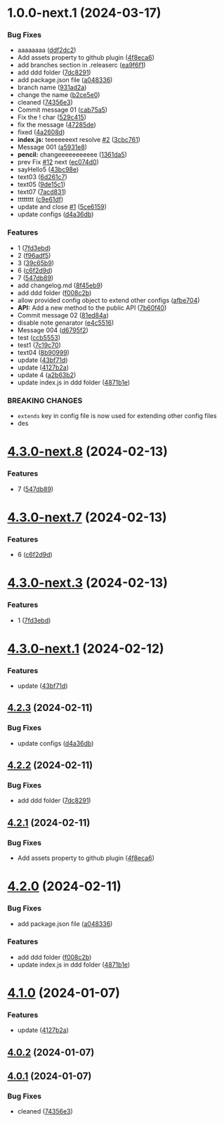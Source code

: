 # 1.0.0-next.1 (2024-03-17)


### Bug Fixes

* aaaaaaaa ([ddf2dc2](https://github.com/abdolian/abdolian-test-01/commit/ddf2dc29b7e1b227c7beff00ed5df1a828dce5c5))
* Add assets property to github plugin ([4f8eca6](https://github.com/abdolian/abdolian-test-01/commit/4f8eca6bca393f0133c60eccd41a664d1055113c))
* add branches section in .releaserc ([ea9f6f1](https://github.com/abdolian/abdolian-test-01/commit/ea9f6f1b49605a03dd623a2c6f87cb9c64c4c162))
* add ddd folder ([7dc8291](https://github.com/abdolian/abdolian-test-01/commit/7dc8291c1ab143f8186643dbfde0332428a49655))
* add package.json file ([a048336](https://github.com/abdolian/abdolian-test-01/commit/a048336477f9a1b1e2f8964b428dfeecc04c29d2))
* branch name ([931ad2a](https://github.com/abdolian/abdolian-test-01/commit/931ad2a91efd2c51ef5ccf54a91e119914691f9b))
* change the name ([b2ce5e0](https://github.com/abdolian/abdolian-test-01/commit/b2ce5e056253ed64f04c7147ee8fece35ac66e68))
* cleaned ([74356e3](https://github.com/abdolian/abdolian-test-01/commit/74356e3880227534114e6c0881572ffb71f46982))
* Commit message 01 ([cab75a5](https://github.com/abdolian/abdolian-test-01/commit/cab75a54a0fda626e8d76b71b56ed78a1a369995))
* Fix the ! char ([529c415](https://github.com/abdolian/abdolian-test-01/commit/529c4157fdb597f6890aa579ca9ec5d44138cf34))
* fix the message ([47285de](https://github.com/abdolian/abdolian-test-01/commit/47285ded339e193843f34176fab05ad16104aaa4))
* fixed ([4a2608d](https://github.com/abdolian/abdolian-test-01/commit/4a2608da0d7bb5e6e6cedff5d9fb5d184579c4f7))
* **index.js:** teeeeeeext resolve [#2](https://github.com/abdolian/abdolian-test-01/issues/2) ([3cbc761](https://github.com/abdolian/abdolian-test-01/commit/3cbc7612436b7db8dd6e1ebd3fcbd90182ea87f3))
* Message 001 ([a5931e8](https://github.com/abdolian/abdolian-test-01/commit/a5931e8c01def27060e90e023db8010afa8dd12b))
* **pencil:** changeeeeeeeeeee ([1361da5](https://github.com/abdolian/abdolian-test-01/commit/1361da5c08766507955828046eff5f4abc30df49))
* prev Fix [#12](https://github.com/abdolian/abdolian-test-01/issues/12) next ([ec074d0](https://github.com/abdolian/abdolian-test-01/commit/ec074d008c3a4c39bb6e80fb6e3741fbfbc5c637))
* sayHello5 ([43bc98e](https://github.com/abdolian/abdolian-test-01/commit/43bc98e10ce1f940b4269d071a252f9e89e17486))
* text03 ([6d261c7](https://github.com/abdolian/abdolian-test-01/commit/6d261c7bb6d6f914329221f2c34c4a770b000d08))
* text05 ([9de15c1](https://github.com/abdolian/abdolian-test-01/commit/9de15c1c5f63922fac3b3abc519594d6f1684246))
* text07 ([7acd831](https://github.com/abdolian/abdolian-test-01/commit/7acd83138db2d7befcba845ee1df3b6e78857f04))
* tttttttt ([c9e61df](https://github.com/abdolian/abdolian-test-01/commit/c9e61df66df53148875d3ebe6167f115954741ad))
* update and close [#1](https://github.com/abdolian/abdolian-test-01/issues/1) ([5ce6159](https://github.com/abdolian/abdolian-test-01/commit/5ce6159e18fca698aeb5f00cc16461ffee61f419))
* update configs ([d4a36db](https://github.com/abdolian/abdolian-test-01/commit/d4a36db8aa93c5c80f34f43bb9750d671b044f16))


### Features

* 1 ([7fd3ebd](https://github.com/abdolian/abdolian-test-01/commit/7fd3ebd3c28ca40f9cd620aca5fa6a89da4f3b9f))
* 2 ([f96adf5](https://github.com/abdolian/abdolian-test-01/commit/f96adf500a953c99fea3977e76317be4467752f0))
* 3 ([39c65b9](https://github.com/abdolian/abdolian-test-01/commit/39c65b91c66d7797cbe9731ce05724f9f2941d6e))
* 6 ([c6f2d9d](https://github.com/abdolian/abdolian-test-01/commit/c6f2d9dc101cac2ffa197c64b73b1f5ae34223d8))
* 7 ([547db89](https://github.com/abdolian/abdolian-test-01/commit/547db89216b9e2acd110cc44f14d925d633cf31b))
* add changelog.md ([8f45eb9](https://github.com/abdolian/abdolian-test-01/commit/8f45eb95c959938f95f65d1717fd3c44207a8b1f))
* add ddd folder ([f008c2b](https://github.com/abdolian/abdolian-test-01/commit/f008c2b1ad5e5f936cd6ee56462a000d5d2e1c5b))
* allow provided config object to extend other configs ([afbe704](https://github.com/abdolian/abdolian-test-01/commit/afbe70467babf750dc5df55e4cff52ce3d9170b9))
* **API:** Add a new method to the public API ([7b60f40](https://github.com/abdolian/abdolian-test-01/commit/7b60f402161eaae1aa5a6907600f2f46ee882bef))
* Commit message 02 ([81ed84a](https://github.com/abdolian/abdolian-test-01/commit/81ed84ae828ea3f1fbc5040478fda445b26e94a3))
* disable note genarator ([e4c5516](https://github.com/abdolian/abdolian-test-01/commit/e4c551653d53d29d657ad8bcd527420f145a9058))
* Message 004 ([d6795f2](https://github.com/abdolian/abdolian-test-01/commit/d6795f2d62fae75fb913c7001e88a8d9a92c3682))
* test ([ccb5553](https://github.com/abdolian/abdolian-test-01/commit/ccb555370112d8f88cd0b1e38079ebab71cefe47))
* test1 ([7c19c70](https://github.com/abdolian/abdolian-test-01/commit/7c19c70c0f5c17dbc893d51b53e2a209f89e9df1))
* text04 ([8b90999](https://github.com/abdolian/abdolian-test-01/commit/8b9099924ebdc12139e5c4d7cd7034fc2414e363))
* update ([43bf71d](https://github.com/abdolian/abdolian-test-01/commit/43bf71dbfcad20fb03758c2315fc70b58c051687))
* update ([4127b2a](https://github.com/abdolian/abdolian-test-01/commit/4127b2a5685a603fd12b437e72f51ea3142a7033))
* update 4 ([a2b63b2](https://github.com/abdolian/abdolian-test-01/commit/a2b63b203650ccb8c356fd112114b5201d1d16ac))
* update index.js in ddd folder ([4871b1e](https://github.com/abdolian/abdolian-test-01/commit/4871b1e644a1c06a5ec0257b7e3d47975d634681))


### BREAKING CHANGES

* `extends` key in config file is now used for extending other config files
* des

# [4.3.0-next.8](https://github.com/abdolian/abdolian-test-01/compare/v4.3.0-next.7...v4.3.0-next.8) (2024-02-13)


### Features

* 7 ([547db89](https://github.com/abdolian/abdolian-test-01/commit/547db89216b9e2acd110cc44f14d925d633cf31b))

# [4.3.0-next.7](https://github.com/abdolian/abdolian-test-01/compare/v4.3.0-next.6...v4.3.0-next.7) (2024-02-13)


### Features

* 6 ([c6f2d9d](https://github.com/abdolian/abdolian-test-01/commit/c6f2d9dc101cac2ffa197c64b73b1f5ae34223d8))

# [4.3.0-next.3](https://github.com/abdolian/abdolian-test-01/compare/v4.3.0-next.2...v4.3.0-next.3) (2024-02-13)


### Features

* 1 ([7fd3ebd](https://github.com/abdolian/abdolian-test-01/commit/7fd3ebd3c28ca40f9cd620aca5fa6a89da4f3b9f))

# [4.3.0-next.1](https://github.com/abdolian/abdolian-test-01/compare/v4.2.3...v4.3.0-next.1) (2024-02-12)


### Features

* update ([43bf71d](https://github.com/abdolian/abdolian-test-01/commit/43bf71dbfcad20fb03758c2315fc70b58c051687))

## [4.2.3](https://github.com/abdolian/abdolian-test-01/compare/v4.2.2...v4.2.3) (2024-02-11)


### Bug Fixes

* update configs ([d4a36db](https://github.com/abdolian/abdolian-test-01/commit/d4a36db8aa93c5c80f34f43bb9750d671b044f16))

## [4.2.2](https://github.com/abdolian/abdolian-test-01/compare/v4.2.1...v4.2.2) (2024-02-11)


### Bug Fixes

* add ddd folder ([7dc8291](https://github.com/abdolian/abdolian-test-01/commit/7dc8291c1ab143f8186643dbfde0332428a49655))

## [4.2.1](https://github.com/abdolian/abdolian-test-01/compare/v4.2.0...v4.2.1) (2024-02-11)


### Bug Fixes

* Add assets property to github plugin ([4f8eca6](https://github.com/abdolian/abdolian-test-01/commit/4f8eca6bca393f0133c60eccd41a664d1055113c))

# [4.2.0](https://github.com/abdolian/abdolian-test-01/compare/v4.1.0...v4.2.0) (2024-02-11)


### Bug Fixes

* add package.json file ([a048336](https://github.com/abdolian/abdolian-test-01/commit/a048336477f9a1b1e2f8964b428dfeecc04c29d2))


### Features

* add ddd folder ([f008c2b](https://github.com/abdolian/abdolian-test-01/commit/f008c2b1ad5e5f936cd6ee56462a000d5d2e1c5b))
* update index.js in ddd folder ([4871b1e](https://github.com/abdolian/abdolian-test-01/commit/4871b1e644a1c06a5ec0257b7e3d47975d634681))

# [4.1.0](https://github.com/abdolian/abdolian-test-01/compare/v4.0.2...v4.1.0) (2024-01-07)


### Features

* update ([4127b2a](https://github.com/abdolian/abdolian-test-01/commit/4127b2a5685a603fd12b437e72f51ea3142a7033))

## [4.0.2](https://github.com/abdolian/abdolian-test-01/compare/v4.0.1...v4.0.2) (2024-01-07)

## [4.0.1](https://github.com/abdolian/abdolian-test-01/compare/v4.0.0...v4.0.1) (2024-01-07)


### Bug Fixes

* cleaned ([74356e3](https://github.com/abdolian/abdolian-test-01/commit/74356e3880227534114e6c0881572ffb71f46982))
